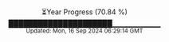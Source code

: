 <p align="center">
⏳Year Progress (70.84 %) <br>
█████████████████████▁▁▁▁▁▁▁▁▁ <br>
<sub>Updated: Mon, 16 Sep 2024 06:29:14 GMT</sub>
</p>

